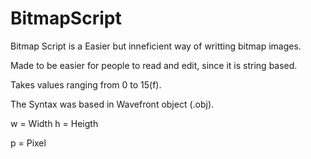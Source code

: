 # BitmapScript

Bitmap Script is a Easier but inneficient way of writting bitmap images.

Made to be easier for people to read and edit, since it is string based.

Takes values ranging from 0 to 15(f).

The Syntax was based in Wavefront object (.obj).

w = Width
h = Heigth

p = Pixel